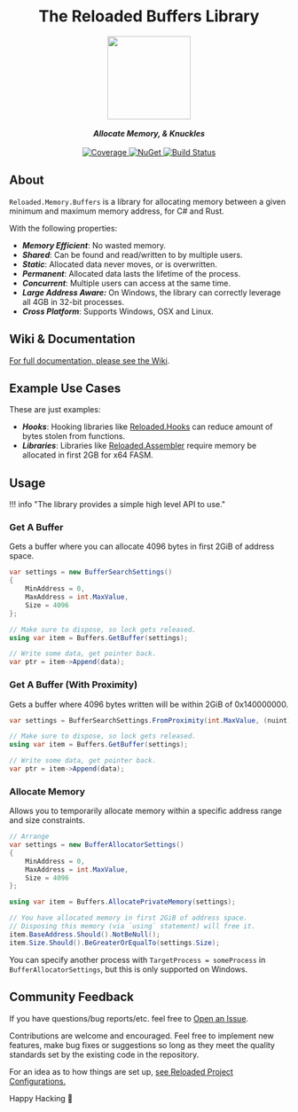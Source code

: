 <div align="center">
	<h1>The Reloaded Buffers Library</h1>
	<img src="https://camo.githubusercontent.com/8f75011947bdd0d14630a789dd4edc11edcbcd9f51bc94511c0f45ec71a0d06b/68747470733a2f2f692e696d6775722e636f6d2f426a506e3772552e706e67" width="150" align="center" />
	<br/> <br/>
	<strong><i>Allocate Memory, & Knuckles</i></strong>
	<br/> <br/>
	<!-- Coverage -->
	<a href="https://codecov.io/gh/Reloaded-Project/Reloaded.Memory.Buffers">
		<img src="https://codecov.io/gh/Reloaded-Project/Reloaded.Memory.Buffers/branch/master/graph/badge.svg" alt="Coverage" />
	</a>
	<!-- NuGet -->
	<a href="https://www.nuget.org/packages/Reloaded.Memory.Buffers">
		<img src="https://img.shields.io/nuget/v/Reloaded.Memory.Buffers.svg" alt="NuGet" />
	</a>
	<!-- Build Status -->
	<a href="https://github.com/Reloaded-Project/Reloaded.Memory.Buffers/actions/workflows/build-and-publish.yml">
		<img src="https://img.shields.io/github/actions/workflow/status/Reloaded-Project/Reloaded.Memory.Buffers/build-and-publish.yml" alt="Build Status" />
	</a>
</div>

## About

`Reloaded.Memory.Buffers` is a library for allocating memory between a given minimum and maximum memory address, for C# and Rust.

With the following properties:

- ***Memory Efficient***: No wasted memory.  
- ***Shared***: Can be found and read/written to by multiple users.  
- ***Static***: Allocated data never moves, or is overwritten.  
- ***Permanent***: Allocated data lasts the lifetime of the process.  
- ***Concurrent***: Multiple users can access at the same time.  
- ***Large Address Aware:*** On Windows, the library can correctly leverage all 4GB in 32-bit processes.  
- ***Cross Platform***: Supports Windows, OSX and Linux.  

## Wiki & Documentation

[For full documentation, please see the Wiki](https://reloaded-project.github.io/Reloaded.Memory.Buffers/).  

## Example Use Cases

These are just examples:  

- ***Hooks***: Hooking libraries like [Reloaded.Hooks](https://github.com/Reloaded-Project/Reloaded.Hooks) can reduce amount of bytes stolen from functions.
- ***Libraries***: Libraries like [Reloaded.Assembler](https://github.com/Reloaded-Project/Reloaded.Assembler) require memory be allocated in first 2GB for x64 FASM.

## Usage

!!! info "The library provides a simple high level API to use."

### Get A Buffer

Gets a buffer where you can allocate 4096 bytes in first 2GiB of address space.

```csharp
var settings = new BufferSearchSettings()
{
    MinAddress = 0,
    MaxAddress = int.MaxValue,
    Size = 4096
};

// Make sure to dispose, so lock gets released.
using var item = Buffers.GetBuffer(settings);

// Write some data, get pointer back.
var ptr = item->Append(data); 
```

### Get A Buffer (With Proximity)

Gets a buffer where 4096 bytes written will be within 2GiB of 0x140000000.

```csharp
var settings = BufferSearchSettings.FromProximity(int.MaxValue, (nuint)0x140000000, 4096);

// Make sure to dispose, so lock gets released.
using var item = Buffers.GetBuffer(settings);

// Write some data, get pointer back.
var ptr = item->Append(data); 
```

### Allocate Memory

Allows you to temporarily allocate memory within a specific address range and size constraints.

```csharp
// Arrange
var settings = new BufferAllocatorSettings()
{
    MinAddress = 0,
    MaxAddress = int.MaxValue,
    Size = 4096
};

using var item = Buffers.AllocatePrivateMemory(settings);

// You have allocated memory in first 2GiB of address space.
// Disposing this memory (via `using` statement) will free it.
item.BaseAddress.Should().NotBeNull();
item.Size.Should().BeGreaterOrEqualTo(settings.Size);
```

You can specify another process with `TargetProcess = someProcess` in `BufferAllocatorSettings`, but this is only supported on Windows.

## Community Feedback

If you have questions/bug reports/etc. feel free to [Open an Issue](https://github.com/Reloaded-Project/Reloaded.Memory.Buffers/issues/new).

Contributions are welcome and encouraged. Feel free to implement new features, make bug fixes or suggestions so long as
they meet the quality standards set by the existing code in the repository.

For an idea as to how things are set up, [see Reloaded Project Configurations.](https://github.com/Reloaded-Project/Reloaded.Project.Configurations)

Happy Hacking 💜